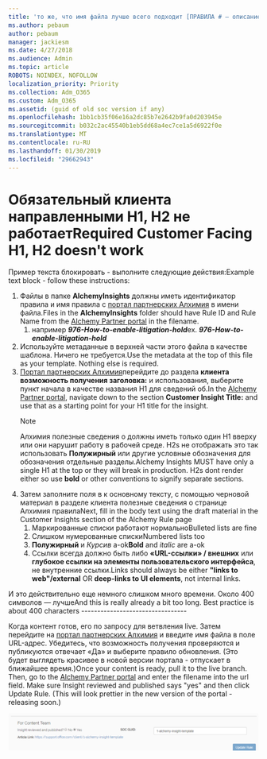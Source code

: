 ```yaml
---
title: 'то же, что имя файла лучше всего подходит [ПРАВИЛА # — описание]'
ms.author: pebaum
author: pebaum
manager: jackiesm
ms.date: 4/27/2018
ms.audience: Admin
ms.topic: article
ROBOTS: NOINDEX, NOFOLLOW
localization_priority: Priority
ms.collection: Adm_O365
ms.custom: Adm_O365
ms.assetid: (guid of old soc version if any)
ms.openlocfilehash: 1bb1cb35f06e16a2dc85b7e2642b9fa0d203945e
ms.sourcegitcommit: b032c2ac45540b1eb5dd68a4ec7ce1a5d6922f0e
ms.translationtype: MT
ms.contentlocale: ru-RU
ms.lasthandoff: 01/30/2019
ms.locfileid: "29662943"
---
```

# <a name="required-customer-facing-h1-h2-doesnt-work"></a><span data-ttu-id="25b92-102">Обязательный клиента направленными H1, H2 не работает</span><span class="sxs-lookup"><span data-stu-id="25b92-102">Required Customer Facing H1, H2 doesn't work</span></span>
<span data-ttu-id="25b92-103">Пример текста блокировать - выполните следующие действия:</span><span class="sxs-lookup"><span data-stu-id="25b92-103">Example text block - follow these instructions:</span></span>

1. <span data-ttu-id="25b92-104">Файлы в папке **AlchemyInsights** должны иметь идентификатор правила и имя правила с [портал партнерских Алхимия](https://alchemyportal.azurewebsites.net) в имени файла.</span><span class="sxs-lookup"><span data-stu-id="25b92-104">Files in the **AlchemyInsights** folder should have Rule ID and Rule Name from the [Alchemy Partner portal](https://alchemyportal.azurewebsites.net) in the filename.</span></span>
    1. <span data-ttu-id="25b92-p101">например ***976-How-to-enable-litigation-hold***</span><span class="sxs-lookup"><span data-stu-id="25b92-p101">ex. ***976-How-to-enable-litigation-hold***</span></span>
1. <span data-ttu-id="25b92-p102">Используйте метаданные в верхней части этого файла в качестве шаблона. Ничего не требуется.</span><span class="sxs-lookup"><span data-stu-id="25b92-p102">Use the metadata at the top of this file as your template. Nothing else is required.</span></span>
1. <span data-ttu-id="25b92-109">[Портал партнерских Алхимия](https://alchemyportal.azurewebsites.net)перейдите до раздела **клиента возможность получения заголовка:** и использования, выберите пункт начала в качестве названия H1 для сведений об.</span><span class="sxs-lookup"><span data-stu-id="25b92-109">In the [Alchemy Partner portal](https://alchemyportal.azurewebsites.net), navigate down to the section **Customer Insight Title:** and use that as a starting point for your H1 title for the insight.</span></span> 
    > [!NOTE]
    > <span data-ttu-id="25b92-p103">Алхимия полезные сведения о должны иметь только один H1 вверху или они нарушит работу в рабочей среде. H2s не отображать это так использовать **Полужирный** или другие условные обозначения для обозначения отдельные разделы.</span><span class="sxs-lookup"><span data-stu-id="25b92-p103">Alchemy Insights MUST have only a single H1 at the top or they will break in production. H2s dont render either so use **bold** or other conventions to signify separate sections.</span></span>
1. <span data-ttu-id="25b92-112">Затем заполните поля в к основному тексту, с помощью черновой материал в разделе клиента полезные сведения о странице Алхимия правила</span><span class="sxs-lookup"><span data-stu-id="25b92-112">Next, fill in the body text using the draft material in the Customer Insights section of the Alchemy Rule page</span></span>
    1. <span data-ttu-id="25b92-113">Маркированные списки работают нормально</span><span class="sxs-lookup"><span data-stu-id="25b92-113">Bulleted lists are fine</span></span>
    1. <span data-ttu-id="25b92-114">Слишком нумерованные списки</span><span class="sxs-lookup"><span data-stu-id="25b92-114">Numbered lists too</span></span>
    1. <span data-ttu-id="25b92-115">**Полужирный** и *Курсив* a-ok</span><span class="sxs-lookup"><span data-stu-id="25b92-115">**Bold** and *italic* are a-ok</span></span>
    1. <span data-ttu-id="25b92-116">Ссылки всегда должно быть либо **«URL-ссылки» / внешних** или **глубокое ссылки на элементы пользовательского интерфейса**, не внутренние ссылки.</span><span class="sxs-lookup"><span data-stu-id="25b92-116">Links should always be either **"links to web"/external** OR **deep-links to UI elements**, not internal links.</span></span>

<span data-ttu-id="25b92-p104">И это действительно еще немного слишком много времени. Около 400 символов — лучше</span><span class="sxs-lookup"><span data-stu-id="25b92-p104">And this is really already a bit too long. Best practice is about 400 characters ---------------------------------</span></span>

<span data-ttu-id="25b92-p105">Когда контент готов, его по запросу для ветвления live. Затем перейдите на [портал партнерских Алхимия](https://alchemyportal.azurewebsites.net) и введите имя файла в поле URL-адрес. Убедитесь, что возможность получения проверяются и публикуются отвечает «Да» и выберите правило обновления. (Это будет выглядеть красивее в новой версии портала - отпускает в ближайшее время.)</span><span class="sxs-lookup"><span data-stu-id="25b92-p105">Once your content is ready, pull it to the live branch. Then, go to the [Alchemy Partner portal](https://alchemyportal.azurewebsites.net) and enter the filename into the url field. Make sure Insight reviewed and published says "yes" and then click Update Rule. (This will look prettier in the new version of the portal - releasing soon.)</span></span>

![поля URL-адреса](media/for-content-team.PNG)

